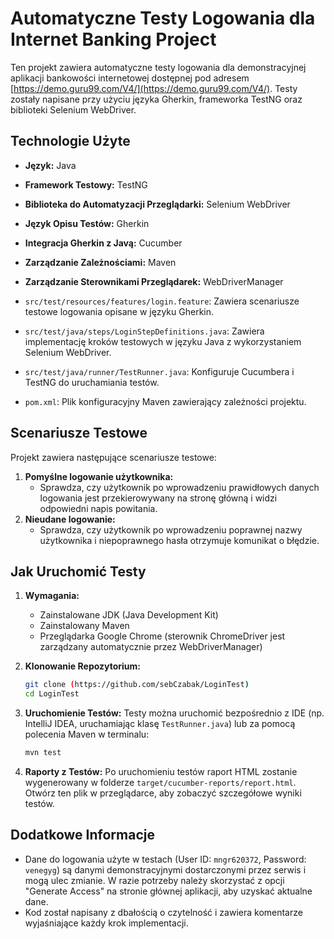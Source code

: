 # Automatyczne Testy Logowania dla Internet Banking Project

Ten projekt zawiera automatyczne testy logowania dla demonstracyjnej aplikacji bankowości internetowej dostępnej pod adresem [https://demo.guru99.com/V4/](https://demo.guru99.com/V4/). Testy zostały napisane przy użyciu języka Gherkin, frameworka TestNG oraz biblioteki Selenium WebDriver.

## Technologie Użyte

* **Język:** Java
* **Framework Testowy:** TestNG
* **Biblioteka do Automatyzacji Przeglądarki:** Selenium WebDriver
* **Język Opisu Testów:** Gherkin
* **Integracja Gherkin z Javą:** Cucumber
* **Zarządzanie Zależnościami:** Maven
* **Zarządzanie Sterownikami Przeglądarek:** WebDriverManager


* `src/test/resources/features/login.feature`: Zawiera scenariusze testowe logowania opisane w języku Gherkin.
* `src/test/java/steps/LoginStepDefinitions.java`: Zawiera implementację kroków testowych w języku Java z wykorzystaniem Selenium WebDriver.
* `src/test/java/runner/TestRunner.java`: Konfiguruje Cucumbera i TestNG do uruchamiania testów.
* `pom.xml`: Plik konfiguracyjny Maven zawierający zależności projektu.

## Scenariusze Testowe

Projekt zawiera następujące scenariusze testowe:

1.  **Pomyślne logowanie użytkownika:**
    * Sprawdza, czy użytkownik po wprowadzeniu prawidłowych danych logowania jest przekierowywany na stronę główną i widzi odpowiedni napis powitania.
2.  **Nieudane logowanie:**
    * Sprawdza, czy użytkownik po wprowadzeniu poprawnej nazwy użytkownika i niepoprawnego hasła otrzymuje komunikat o błędzie.

## Jak Uruchomić Testy

1.  **Wymagania:**
    * Zainstalowane JDK (Java Development Kit)
    * Zainstalowany Maven
    * Przeglądarka Google Chrome (sterownik ChromeDriver jest zarządzany automatycznie przez WebDriverManager)

2.  **Klonowanie Repozytorium:**
    ```bash
    git clone (https://github.com/sebCzabak/LoginTest)
    cd LoginTest
    ```

3.  **Uruchomienie Testów:**
    Testy można uruchomić bezpośrednio z IDE (np. IntelliJ IDEA, uruchamiając klasę `TestRunner.java`) lub za pomocą polecenia Maven w terminalu:
    ```bash
    mvn test
    ```

4.  **Raporty z Testów:**
    Po uruchomieniu testów raport HTML zostanie wygenerowany w folderze `target/cucumber-reports/report.html`. Otwórz ten plik w przeglądarce, aby zobaczyć szczegółowe wyniki testów.

## Dodatkowe Informacje

* Dane do logowania użyte w testach (User ID: `mngr620372`, Password: `venegyg`) są danymi demonstracyjnymi dostarczonymi przez serwis i mogą ulec zmianie. W razie potrzeby należy skorzystać z opcji "Generate Access" na stronie głównej aplikacji, aby uzyskać aktualne dane.
* Kod został napisany z dbałością o czytelność i zawiera komentarze wyjaśniające każdy krok implementacji.


